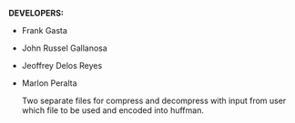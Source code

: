 **DEVELOPERS:**
- Frank Gasta
- John Russel Gallanosa
- Jeoffrey Delos Reyes
- Marlon Peralta

  Two separate files for compress and decompress with input from user which file to be used and encoded into huffman.

